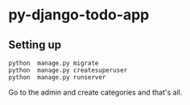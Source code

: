 # py-django-todo-app


## Setting up


    python  manage.py migrate
    python  manage.py createsuperuser
    python  manage.py runserver

Go to the admin and create categories and that's all.



